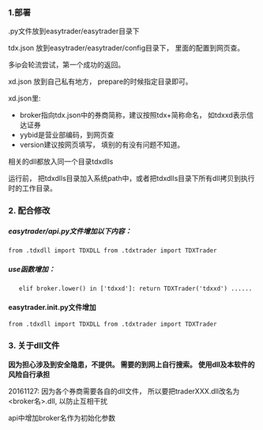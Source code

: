 
### 1.部署
.py文件放到easytrader/easytrader目录下

tdx.json 放到easytrader/easytrader/config目录下， 里面的配置到网页查。

多ip会轮流尝试，第一个成功的返回。

xd.json 放到自己私有地方， prepare的时候指定目录即可。

xd.json里: 
  * broker指向tdx.json中的券商简称，建议按照tdx+简称命名， 如tdxxd表示信达证券 
  * yybid是营业部编码，到网页查 
  * version建议按网页填写， 填别的有没有问题不知道。

相关的dll都放入同一个目录tdxdlls

运行前， 把tdxdlls目录加入系统path中，或者把tdxdlls目录下所有dll拷贝到执行时的工作目录。

### 2. 配合修改
##### easytrader/api.py文件增加以下内容：
`from .tdxdll import TDXDLL
from .tdxtrader import TDXTrader
`
##### use函数增加：
`    elif broker.lower() in ['tdxxd']:
        return TDXTrader('tdxxd')
    ......
`
#### easytrader.__init__.py文件增加
`from .tdxdll import TDXDLL
from .tdxtrader import TDXTrader
`
### 3. 关于dll文件
**因为担心涉及到安全隐患，不提供。 需要的到网上自行搜索。 使用dll及本软件的风险自行承担**


20161127: 
  因为各个券商需要各自的dll文件， 所以要把traderXXX.dll改名为<broker名>.dll, 以防止互相干扰

api中增加broker名作为初始化参数


